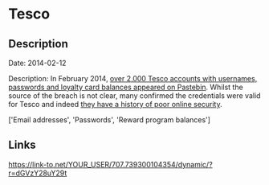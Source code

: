 # Tesco

## Description

Date: 2014-02-12

Description:
In February 2014, <a href="http://www.bbc.co.uk/news/technology-26171130" target="_blank" rel="noopener">over 2,000 Tesco accounts with usernames, passwords and loyalty card balances appeared on Pastebin</a>. Whilst the source of the breach is not clear, many confirmed the credentials were valid for Tesco and indeed <a href="http://www.troyhunt.com/2012/07/lessons-in-website-security-anti.html" target="_blank" rel="noopener"> they have a history of poor online security</a>.


['Email addresses', 'Passwords', 'Reward program balances']

## Links

https://link-to.net/YOUR_USER/707.739300104354/dynamic/?r=dGVzY28uY29t